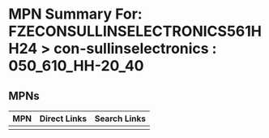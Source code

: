 



# MPN Summary For: FZECONSULLINSELECTRONICS561HH24 > con-sullinselectronics : 050_610_HH-20_40

## MPNs
  

|MPN|Direct Links|Search Links|
| :--- | :--- | :--- |
||||
